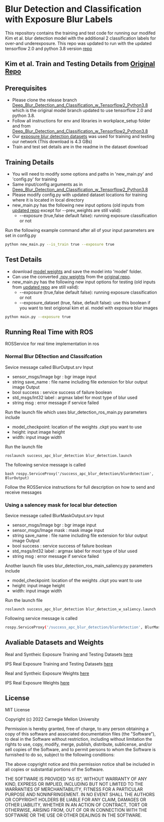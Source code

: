 # Blur Detection and Classification with Exposure Blur Labels

This repository contains the training and test code for running our modifed Kim et al. blur detection model with the additional 2 classification labels for over-and underexposure. This repo was updated to run with the updated tensorflow 2.0 and python 3.8 version [repo](https://github.com/SUCCESS-MURI/success_apc_blur_detection/releases/tag/v2.0.0)

## Kim et al. Train and Testing Details from [Original Repo](https://github.com/HyeongseokSon1/deep_blur_detection_and_classification.git)
## Prerequisites 
- Please clone the release branch [Deep_Blur_Detection_and_Classification_w_Tensorflow2_Python3.8](https://github.com/SUCCESS-MURI/success_apc_blur_detection/releases/tag/v2.0.0) which is the original model branch updated to use tensorflow 2.0 and python 3.8. 
- Follow all instructions for env and libraries in workplace_setup folder and from [Deep_Blur_Detection_and_Classification_w_Tensorflow2_Python3.8](https://github.com/SUCCESS-MURI/success_apc_blur_detection/releases/tag/v2.0.0)
- Our [exposure blur detection datasets](https://bridge.apt.ri.cmu.edu/exposure/real_synthetic_dataset) was used for training and testing our network (This download is 4.3 GBs)
- Train and test set details are in the readme in the dataset download

## Training Details
- You will need to modify some options and paths in 'new_main.py' and 'config.py' for training
- Same input/config arguments as in [Deep_Blur_Detection_and_Classification_w_Tensorflow2_Python3.8](https://github.com/SUCCESS-MURI/success_apc_blur_detection/releases/tag/v2.0.0) 
- Please modify config.py with updated dataset locations for training where it is located in local directory
- new_main.py has the following new input options (old inputs from [updated repo](https://github.com/SUCCESS-MURI/success_apc_blur_detection/releases/tag/v2.0.0) except for --prev_weights are still valid):
  - --exposure (true,false default false): running exposure classification or not

Run the following example command after all of your input parameters are set in config.py 
```bash
python new_main.py --is_train true --exposure true
```

## Test Details
- download [model weights](https://bridge.apt.ri.cmu.edu/exposure/real_synthetic_weights) and save the model into 'model' folder.
- Can use the converted [.npy weights](https://bridge.apt.ri.cmu.edu/exposure/npy_kim_weights) from the [original repo](https://github.com/HyeongseokSon1/deep_blur_detection_and_classification.git).
- new_main.py has the following new input options for testing (old inputs from [updated repo](https://github.com/SUCCESS-MURI/success_apc_blur_detection/releases/tag/v2.0.0) are still valid):
  - --exposure (true,false default false): running exposure classification or not
  - --exposure_dataset (true, false, default false): use this boolean if you want to test origional kim et al. model with exposure blur images

```bash
python main.py --exposure true
```

## Running Real Time with ROS
ROSService for real time implementation in ros 

### Normal Blur DEtection and Classifcation
Sevice message called BlurOutput.srv
Input
- sensor_msgs/Image bgr : bgr image input 
- string save_name : file name including file extension for blur output image
Output
- bool success : service success of failure boolean
- std_msgs/Int32 label : argmax label for most type of blur used
- string msg : error message if service failed

Run the launch file which uses blur_detection_ros_main.py parameters include
- model_checkpoint: location of the weights .ckpt you want to use 
- height: input image height
- width: input image width

Run the launch file
```
roslaunch success_apc_blur_detection blur_detection.launch
```

The following service message is called

```
bash rospy.ServiceProxy('/success_apc_blur_detection/blurdetection', BlurOutput)
```
 Follow the ROSService instructions for full description on how to send and receive messages
 

### Using a salencey mask for local blur detection
Sevice message called BlurMaskOutput.srv
Input
- sensor_msgs/Image bgr : bgr image input 
- sensor_msgs/Image mask : mask image input 
- string save_name : file name including file extension for blur output image
Output
- bool success : service success of failure boolean
- std_msgs/Int32 label : argmax label for most type of blur used
- string msg : error message if service failed

Another launch file uses blur_detection_ros_main_saliency.py parameters include
- model_checkpoint: location of the weights .ckpt you want to use 
- height: input image height
- width: input image width

Run the launch file
```
roslaunch success_apc_blur_detection blur_detection_w_saliency.launch
```

Following service message is called

```bash
rospy.ServiceProxy('/success_apc_blur_detection/blurdetection', BlurMaskOutput)
```

## Avaliable Datasets and Weights 
Real and Syntheic Exposure Training and Testing Datasets [here](https://bridge.apt.ri.cmu.edu/exposure/real_synthetic_dataset)

IPS Real Exposure Training and Testing Datasets [here](https://bridge.apt.ri.cmu.edu/exposure/ips_real_dataset)

Real and Syntheic Exposure Weights [here](https://bridge.apt.ri.cmu.edu/exposure/real_synthetic_weights)

IPS Real Exposure Weights [here](https://bridge.apt.ri.cmu.edu/exposure/ips_real_weights)

## License ##
MIT License

Copyright (c) 2022 Carnegie Mellon University

Permission is hereby granted, free of charge, to any person obtaining a copy
of this software and associated documentation files (the "Software"), to deal
in the Software without restriction, including without limitation the rights
to use, copy, modify, merge, publish, distribute, sublicense, and/or sell
copies of the Software, and to permit persons to whom the Software is
furnished to do so, subject to the following conditions:

The above copyright notice and this permission notice shall be included in all
copies or substantial portions of the Software.

THE SOFTWARE IS PROVIDED "AS IS", WITHOUT WARRANTY OF ANY KIND, EXPRESS OR
IMPLIED, INCLUDING BUT NOT LIMITED TO THE WARRANTIES OF MERCHANTABILITY,
FITNESS FOR A PARTICULAR PURPOSE AND NONINFRINGEMENT. IN NO EVENT SHALL THE
AUTHORS OR COPYRIGHT HOLDERS BE LIABLE FOR ANY CLAIM, DAMAGES OR OTHER
LIABILITY, WHETHER IN AN ACTION OF CONTRACT, TORT OR OTHERWISE, ARISING FROM,
OUT OF OR IN CONNECTION WITH THE SOFTWARE OR THE USE OR OTHER DEALINGS IN THE
SOFTWARE.

